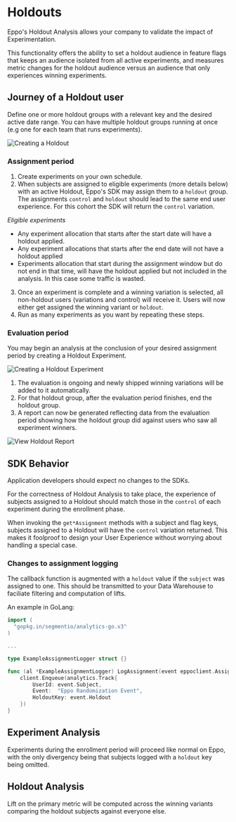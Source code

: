 # Holdouts

Eppo's Holdout Analysis allows your company to validate the impact of Experimentation.

This functionality offers the ability to set a holdout audience in feature flags that keeps an audience isolated from all active experiments, 
and measures metric changes for the holdout audience versus an audience that only experiences winning experiments.

## Journey of a Holdout user

Define one or more holdout groups with a relevant key and the desired active date range. You can have multiple holdout groups running at once (e.g one for each team that runs experiments).

![Creating a Holdout](/img/experiments/holdouts/holdouts-docs-setup1.png)

### Assignment period

1. Create experiments on your own schedule.
2. When subjects are assigned to eligible experiments (more details below) with an active Holdout, 
Eppo's SDK may assign them to a `holdout` group. The assignments `control` and `holdout` should lead to the same end user experience.
For this cohort the SDK will return the `control` variation.

*Eligible experiments*

* Any experiment allocation that starts after the start date will have a holdout applied.
* Any experiment allocations that starts after the end date will not have a holdout applied
* Experiments allocation that start during the assignment window but do not end in that time, will have the holdout applied but not included in the analysis. In this case some traffic is wasted.

3. Once an experiment is complete and a winning variation is selected, all non-holdout users (variations and control) will receive it. Users will now either get assigned the winning variant or `holdout`.
4. Run as many experiments as you want by repeating these steps.

### Evaluation period

You may begin an analysis at the conclusion of your desired assignment period by creating a Holdout Experiment.

![Creating a Holdout Experiment](/img/experiments/holdouts/holdouts-create-an-experiment.png)

1. The evaluation is ongoing and newly shipped winning variations will be added to it automatically.
2. For that holdout group, after the evaluation period finishes, end the holdout group. 
3. A report can now be generated reflecting data from the evaluation period showing how the holdout group did against users who saw all experiment winners.

![View Holdout Report](/img/experiments/holdouts/holdouts-view-report.png)

## SDK Behavior

Application developers should expect no changes to the SDKs.

For the correctness of Holdout Analysis to take place, the experience of
subjects assigned to a Holdout should match those in the `control` of each 
experiment during the enrollment phase.

When invoking the `get*Assignment` methods with a subject and flag keys,
subjects assigned to a Holdout will have the `control` variation returned.
This makes it foolproof to design your User Experience without worrying
about handling a special case.

### Changes to assignment logging

The callback function is augmented with a `holdout` value if the `subject`
was assigned to one. This should be transmitted to your Data Warehouse
to faciliate filtering and computation of lifts.

An example in GoLang:

```go
import (
  "gopkg.in/segmentio/analytics-go.v3"
)

...

type ExampleAssignmentLogger struct {}

func (al *ExampleAssignmentLogger) LogAssignment(event eppoclient.AssignmentEvent) {
    client.Enqueue(analytics.Track{
        UserId: event.Subject,
        Event:  "Eppo Randomization Event",
        HoldoutKey: event.Holdout
    })
}
```

## Experiment Analysis

Experiments during the enrollment period will proceed like normal on Eppo, 
with the only divergency being that subjects logged with a `holdout` key  being omitted.

## Holdout Analysis

Lift on the primary metric will be computed across the winning variants comparing the holdout subjects against everyone else.

